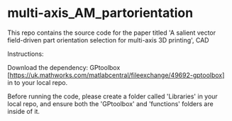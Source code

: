 # multi-axis_AM_partorientation
This repo contains the source code for the paper titled 'A salient vector field-driven part orientation selection for multi-axis 3D printing', CAD

Instructions:

Download the dependency: GPtoolbox [https://uk.mathworks.com/matlabcentral/fileexchange/49692-gptoolbox] in to your local repo.

Before running the code, please create a folder called 'Libraries' in your local repo, and ensure both the 'GPtoolbox' and 'functions' folders are inside of it.

